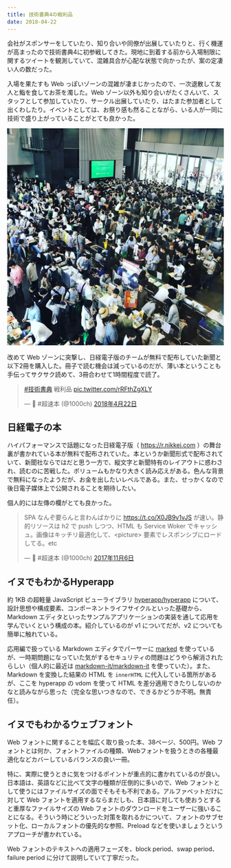 ```yaml
---
title: 技術書典4の戦利品
date: 2018-04-22
---
```


会社がスポンサーをしていたり、知り合いや同僚が出展していたりと、行く機運が高まったので技術書典4に初参戦してきた。現地に到着する前から入場制限に関するツイートを観測していて、混雑具合が心配な状態で向かったが、案の定凄い人の数だった。

入場を果たすも Web っぽいゾーンの混雑が凄まじかったので、一次退散して友人と鮨を食してお茶を濁した。Web ゾーン以外も知り合いがたくさんいて、スタッフとして参加していたり、サークル出展していたり、はたまた参加者として出くわしたり。イベントとしては、お祭り感も然ることながら、いる人が一同に技術で盛り上がっていることがとても良かった。

![''](/img/posts/2018/techbookfest-vol4/crowd.jpg)

改めて Web ゾーンに突撃し、日経電子版のチームが無料で配布していた新聞と以下2冊を購入した。冊子で読む機会は減っているのだが、薄い本ということも手伝ってサクサク読めて、3冊合わせて1時間程度で読了。

<blockquote class="twitter-tweet" data-conversation="none" data-lang="ja"><p lang="ja" dir="ltr"><a href="https://twitter.com/hashtag/%E6%8A%80%E8%A1%93%E6%9B%B8%E5%85%B8?src=hash&amp;ref_src=twsrc%5Etfw">#技術書典</a> 戦利品 <a href="https://t.co/rRFthZgXLY">pic.twitter.com/rRFthZgXLY</a></p>&mdash; 🍵 #超速本 (@1000ch) <a href="https://twitter.com/1000ch/status/987938640348135424?ref_src=twsrc%5Etfw">2018年4月22日</a></blockquote>

## 日経電子の本

ハイパフォーマンスで話題になった日経電子版（ https://r.nikkei.com ）の舞台裏が書かれている本が無料で配布されていた。本というか新聞形式で配布されていて、新聞社ならではだと思う一方で、縦文字と新聞特有のレイアウトに惑わされ、読むのに苦戦した。ボリュームもかなり大きく読み応えがある。色んな背景で無料になったようだが、お金を出したいレベルである。また、せっかくなので後日電子媒体上で公開されることを期待したい。

個人的には左傳の欄がとても良かった。

<blockquote class="twitter-tweet" data-lang="ja"><p lang="ja" dir="ltr">SPA なんぞ要らんと言わんばかりに <a href="https://t.co/X0JB9v1vJS">https://t.co/X0JB9v1vJS</a> が速い。静的リソースは h2 で push しつつ、HTML も Service Woker でキャッシュ。画像はキッチリ最適化して、&lt;picture&gt; 要素でレスポンシブにロードしてる。etc</p>&mdash; 🍵 #超速本 (@1000ch) <a href="https://twitter.com/1000ch/status/927538889752961026?ref_src=twsrc%5Etfw">2017年11月6日</a></blockquote>

## イヌでもわかるHyperapp

約 1KB の超軽量 JavaScript ビューライブラリ [hyperapp/hyperapp](https://github.com/hyperapp/hyperapp) について、設計思想や構成要素、コンポーネントライフサイクルといった基礎から、Markdown エディタといったサンプルアプリケーションの実装を通して応用を学んでいくという構成の本。紹介しているのが v1 についてだが、v2 についても簡単に触れている。

応用編で扱っている Markdown エディタでパーサーに [marked](https://marked.js.org) を使っているが、一時期問題になっていた気がするセキュリティの問題はどうやら解消されたらしい（個人的に最近は [markdown-it/markdown-it](https://github.com/markdown-it/markdown-it) を使っていた）。また、Markdown を変換した結果の HTML を `innerHTML` に代入している箇所があるが、ここを hyperapp の vdom を使って HTML を差分適用できたりしないのかなと読みながら思った（完全な思いつきなので、できるかどうか不明。無責任）。

## イヌでもわかるウェブフォント

Web フォントに関することを幅広く取り扱った本、38ページ、500円。Web フォントとは何か、フォントファイルの種類、Webフォントを扱うときの各種最適化などカバーしているバランスの良い一冊。

特に、実際に使うときに気をつけるポイントが重点的に書かれているのが良い。日本語は、英語などに比べて文字の種類が圧倒的に多いので、Web フォントとして使うにはファイルサイズの面でそもそも不利である。アルファベットだけに対して Web フォントを適用するならまだしも、日本語に対しても使おうとすると重厚なファイルサイズの Web フォントのダウンロードをユーザーに強いることになる。そういう時にどういった対策を取れるかについて、フォントのサブセット化、ローカルフォントの優先的な参照、Preload などを使いましょうというアプローチが書かれている。

Web フォントのテキストへの適用フェーズを、block period、swap period、failure period に分けて説明していて丁寧だった。
